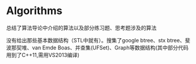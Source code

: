 # Algorithms

总结了算法导论中介绍的算法以及部分练习题、思考题涉及的算法

没有给出那些基本数据结构（STL中就有）。搜集了google btree、stx btree、斐波那契堆、van Emde Boas、并查集(UFSet)、Graph等数据结构(其中部分代码用到了C++11,需用VS2013编译)
